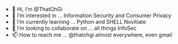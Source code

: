 - 👋 Hi, I’m @ThatOhGi
- 👀 I’m interested in ... Information Security and Consumer Privacy
- 🌱 I’m currently learning ... Python and SHELL Novitiate 
- 💞️ I’m looking to collaborate on ... all things InfoSec
- 📫 How to reach me ... @thatohgi almost everywhere, even gmail

<!---
ThatOhGi/ThatOhGi is a ✨ special ✨ repository because its `README.md` (this file) appears on your GitHub profile.
You can click the Preview link to take a look at your changes.
--->
